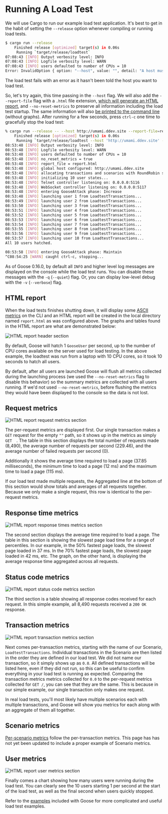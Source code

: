 # Running A Load Test

We will use Cargo to run our example load test application. It's best to get in the habit of setting the `--release` option whenever compiling or running load tests.

```bash
$ cargo run --release
    Finished release [optimized] target(s) in 0.06s
     Running `target/release/loadtest`
07:08:43 [INFO] Output verbosity level: INFO
07:08:43 [INFO] Logfile verbosity level: WARN
07:08:43 [INFO] users defaulted to number of CPUs = 10
Error: InvalidOption { option: "--host", value: "", detail: "A host must be defined via the --host option, the GooseAttack.set_default() function, or the Scenario.set_host() function (no host defined for LoadtestTransactions)." }
```

The load test fails with an error as it hasn't been told the host you want to load test.

So, let's try again, this time passing in the `--host` flag. We will also add the `--report-file` flag with a `.html` file extension, [which will generate an HTML report](common.html#writing-an-html-formatted-report), and `--no-reset-metrics` to preserve all information including the load test startup. The same information will also [be printed to the command line](metrics.md) (without graphs). After running for a few seconds, press `ctrl-c` one time to gracefully stop the load test:

```bash
% cargo run --release -- --host http://umami.ddev.site --report-file=report.html --no-reset-metrics
    Finished release [optimized] target(s) in 0.06s
     Running `target/release/loadtest --host 'http://umami.ddev.site' --report-file=report.html --no-reset-metrics`
08:53:48 [INFO] Output verbosity level: INFO
08:53:48 [INFO] Logfile verbosity level: WARN
08:53:48 [INFO] users defaulted to number of CPUs = 10
08:53:48 [INFO] no_reset_metrics = true
08:53:48 [INFO] report_file = report.html
08:53:48 [INFO] global host configured: http://umami.ddev.site
08:53:48 [INFO] allocating transactions and scenarios with RoundRobin scheduler
08:53:48 [INFO] initializing 10 user states...
08:53:48 [INFO] Telnet controller listening on: 0.0.0.0:5116
08:53:48 [INFO] WebSocket controller listening on: 0.0.0.0:5117
08:53:48 [INFO] entering GooseAttack phase: Increase
08:53:48 [INFO] launching user 1 from LoadtestTransactions...
08:53:49 [INFO] launching user 2 from LoadtestTransactions...
08:53:50 [INFO] launching user 3 from LoadtestTransactions...
08:53:51 [INFO] launching user 4 from LoadtestTransactions...
08:53:52 [INFO] launching user 5 from LoadtestTransactions...
08:53:53 [INFO] launching user 6 from LoadtestTransactions...
08:53:54 [INFO] launching user 7 from LoadtestTransactions...
08:53:55 [INFO] launching user 8 from LoadtestTransactions...
08:53:56 [INFO] launching user 9 from LoadtestTransactions...
08:53:57 [INFO] launching user 10 from LoadtestTransactions...
All 10 users hatched.

08:53:58 [INFO] entering GooseAttack phase: Maintain
^C08:54:25 [WARN] caught ctrl-c, stopping...
```

As of Goose 0.16.0, by default all `INFO` and higher level log messages are displayed on the console while the load test runs. You can disable these messages with the `-q` (`--quiet`) flag. Or, you can display low-level debug with the `-v` (`--verbose`) flag.

## HTML report

When the load tests finishes shutting down, it will display some [ASCII metrics](metrics.html#ascii-metrics) on the CLI and an HTML report will be created in the local directory named `report.html` as was configured above. The graphs and tables found in the HTML report are what are demonstrated below:

![HTML report header section](report-header.png)

By default, Goose will hatch 1 `GooseUser` per second, up to the number of CPU cores available on the server used for load testing. In the above example, the loadtest was run from a laptop with 10 CPU cores, so it took 10 seconds to hatch all users.

By default, after all users are launched Goose will flush all metrics collected during the launching process (we used the `--no-reset-metrics` flag to disable this behavior) so the summary metrics are collected with all users running. If we'd not used `--no-reset-metrics`, before flushing the metrics they would have been displayed to the console so the data is not lost.

## Request metrics

![HTML report request metrics section](report-requests.png)

The per-request metrics are displayed first. Our single transaction makes a `GET` request for the empty `""` path, so it shows up in the metrics as simply `GET  `. The table in this section displays the total number of requests made (8,490), the average number of requests per second (229.46), and the average number of failed requests per second (0). 

Additionally it shows the average time required to load a page (37.85 milliseconds), the minimum time to load a page (12 ms) and the maximum time to load a page (115 ms).

If our load test made multiple requests, the Aggregated line at the bottom of this section would show totals and averages of all requests together. Because we only make a single request, this row is identical to the per-request metrics.

## Response time metrics

![HTML report response times metrics section](report-responses.png)

The second section displays the average time required to load a page. The table in this section is showing the slowest page load time for a range of percentiles. In our example, in the 50% fastest page loads, the slowest page loaded in 37 ms. In the 70% fastest page loads, the slowest page loaded in 42 ms, etc. The graph, on the other hand, is displaying the average response time aggregated across all requests. 

## Status code metrics

![HTML report status code metrics section](report-status-codes.png)

The third section is a table showing all response codes received for each request. In this simple example, all 8,490 requests received a `200 OK` response.

## Transaction metrics

![HTML report transaction metrics section](report-transactions.png)

Next comes per-transaction metrics, starting with the name of our Scenario, `LoadtestTransactions`. Individual transactions in the Scenario are then listed in the order they are defined in our load test. We did not name our transaction, so it simply shows up as `0.0`. All defined transactions will be listed here, even if they did not run, so this can be useful to confirm everything in your load test is running as expected. Comparing the transaction metrics metrics collected for `0.0` to the per-request metrics collected for `GET /`, you can see that they are the same. This is because in our simple example, our single transaction only makes one request.

In real load tests, you'll most likely have multiple scenarios each with multiple transactions, and Goose will show you metrics for each along with an aggregate of them all together.

## Scenario metrics

[Per-scenario metrics](metrics.html#scenarios) follow the per-transaction metrics. This page has has not yet been updated to include a proper example of Scenario metrics.

## User metrics

![HTML report user metrics section](report-users.png)

Finally comes a chart showing how many users were running during the load test. You can clearly see the 10 users starting 1 per second at the start of the load test, as well as the final second when users quickly stopped.

Refer to the [examples](../example/overview.html) included with Goose for more complicated and useful load test examples.

